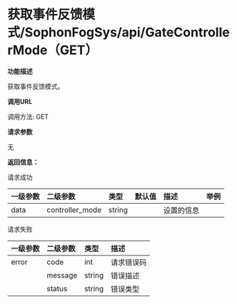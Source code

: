 # 获取事件反馈模式/SophonFogSys/api/GateControllerMode（GET）

**功能描述**

获取事件反馈模式。

**调用URL**

调用方法: GET

**请求参数**

无

**返回信息：**

请求成功

| 一级参数 | 二级参数 | 类型 | 默认值 | 描述 | 举例 |
| :--- | :--- | :--- | :--- | :--- | :--- |
| data | controller\_mode | string |  | 设置的信息 |  |

请求失败

| 一级参数 | 二级参数 | 类型 | 描述 |
| :--- | :--- | :--- | :--- |
| error | code | int | 请求错误码 |
|  | message | string | 错误描述 |
|  | status | string | 错误类型 |

